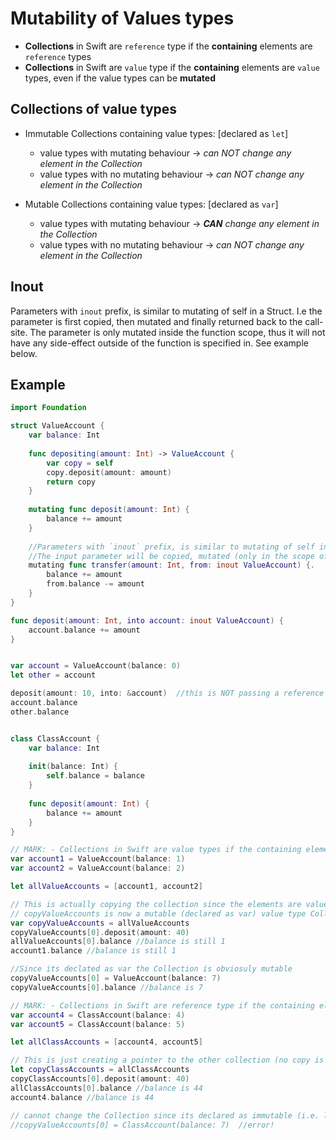 # Mutability of Values types

- **Collections** in Swift are `reference` type if the **containing** elements are `reference` types
- **Collections** in Swift are `value` type if the **containing** elements are `value` types, even if the value types can be **mutated**


## Collections of value types

- Immutable Collections containing value types: [declared as `let`]
  - value types with mutating behaviour      -> _can NOT change any element in the Collection_
  - value types with no mutating behaviour   -> _can NOT change any element in the Collection_

- Mutable Collections containing value types: [declared as `var`]
  - value types with mutating behaviour      -> _**CAN** change any element in the Collection_
  - value types with no mutating behaviour   -> _can NOT change any element in the Collection_

## Inout
Parameters with `inout` prefix, is similar to mutating of self in a Struct. I.e the parameter is first copied, then mutated and finally returned back to the call-site. The parameter is only mutated inside the function scope, thus it will not have any side-effect outside of the function is specified in. See example below.


## Example

```swift
import Foundation

struct ValueAccount {
    var balance: Int
    
    func depositing(amount: Int) -> ValueAccount {
        var copy = self
        copy.deposit(amount: amount)
        return copy
    }
    
    mutating func deposit(amount: Int) {
        balance += amount
    }
    
    //Parameters with `inout` prefix, is similar to mutating of self in a Struct.
    //The input parameter will be copied, mutated (only in the scope of this function) and returned back to callee
    mutating func transfer(amount: Int, from: inout ValueAccount) {. 
        balance += amount
        from.balance -= amount
    }
}

func deposit(amount: Int, into account: inout ValueAccount) {
    account.balance += amount
}


var account = ValueAccount(balance: 0)
let other = account

deposit(amount: 10, into: &account)  //this is NOT passing a reference to the variable account!
account.balance
other.balance


class ClassAccount {
    var balance: Int
    
    init(balance: Int) {
        self.balance = balance
    }
    
    func deposit(amount: Int) {
        balance += amount
    }
}

// MARK: - Collections in Swift are value types if the containing elements are values types
var account1 = ValueAccount(balance: 1)
var account2 = ValueAccount(balance: 2)

let allValueAccounts = [account1, account2]

// This is actually copying the collection since the elements are value types [copy-on-write]
// copyValueAccounts is now a mutable (declared as var) value type Collection
var copyValueAccounts = allValueAccounts
copyValueAccounts[0].deposit(amount: 40)
allValueAccounts[0].balance //balance is still 1
account1.balance //balance is still 1

//Since its declated as var the Collection is obviosuly mutable
copyValueAccounts[0] = ValueAccount(balance: 7)
copyValueAccounts[0].balance //balance is 7

// MARK: - Collections in Swift are reference type if the containing elements are reference types
var account4 = ClassAccount(balance: 4)
var account5 = ClassAccount(balance: 5)

let allClassAccounts = [account4, account5]

// This is just creating a pointer to the other collection (no copy is done since the elements are reference types)
let copyClassAccounts = allClassAccounts
copyClassAccounts[0].deposit(amount: 40)
allClassAccounts[0].balance //balance is 44
account4.balance //balance is 44

// cannot change the Collection since its declared as immutable (i.e. let)
//copyValueAccounts[0] = ClassAccount(balance: 7)  //error!

```
